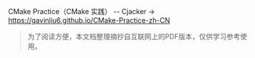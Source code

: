 CMake Practice（CMake 实践） -- Cjacker → https://gavinliu6.github.io/CMake-Practice-zh-CN

> 为了阅读方便，本文档整理摘抄自互联网上的PDF版本，仅供学习参考使用。
